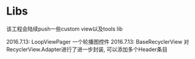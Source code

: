 # Libs
该工程会陆续push一些custom view以及tools lib 

2016.7.13: LoopViewPager 一个轮播图控件
2016.7.13: BaseRecyclerView 对RecyclerView.Adapter进行了进一步封装, 可以添加多个Header条目
